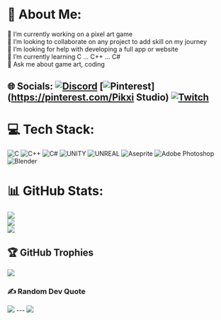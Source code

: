 # 💫 About Me:
🔭 I’m currently working on a pixel art game<br>
👯 I’m looking to collaborate on any project to add skill on my journey<br>
🤝 I’m looking for help with developing a full app or website<br>
🌱 I’m currently learning C ... C++ ... C#<br>
💬 Ask me about game art, coding 
## 🌐 Socials: [![Discord](https://img.shields.io/badge/Discord-%237289DA.svg?logo=discord&logoColor=white)](https://discord.gg/Douxdoux_san) [![Pinterest](https://img.shields.io/badge/Pinterest-%23E60023.svg?logo=Pinterest&logoColor=white)](https://pinterest.com/Pikxi Studio) [![Twitch](https://img.shields.io/badge/Twitch-%239146FF.svg?logo=Twitch&logoColor=white)](https://twitch.tv/douxdoux_san) 
# 💻 Tech Stack:
![C](https://img.shields.io/badge/c-%2300599C.svg?style=for-the-badge&logo=c&logoColor=white) ![C++](https://img.shields.io/badge/c++-%2300599C.svg?style=for-the-badge&logo=c%2B%2B&logoColor=white) ![C#](https://img.shields.io/badge/c%23-%23239120.svg?style=for-the-badge&logo=c-sharp&logoColor=white) ![UNITY](https://img.shields.io/badge/Unity-%2320232a.svg?style=for-the-badge&logo=unity&logoColor=white) ![UNREAL](https://img.shields.io/badge/unreal-%2320232a.svg?style=for-the-badge&logo=unreal-engine&logoColor=white) ![Aseprite](https://img.shields.io/badge/Aseprite-FFFFFF?style=for-the-badge&logo=Aseprite&logoColor=#7D929E) ![Adobe Photoshop](https://img.shields.io/badge/adobephotoshop-%2331A8FF.svg?style=for-the-badge&logo=adobephotoshop&logoColor=white) ![Blender](https://img.shields.io/badge/blender-%23F5792A.svg?style=for-the-badge&logo=blender&logoColor=white) 
# 📊 GitHub Stats: 
![](https://github-readme-stats.vercel.app/api?username=mmndir&theme=tokyonight&hide_border=false&include_all_commits=true&count_private=true)<br/> 
![](https://github-readme-streak-stats.herokuapp.com/?user=mmndir&theme=tokyonight&hide_border=false)<br/> 
![](https://github-readme-stats.vercel.app/api/top-langs/?username=mmndir&theme=tokyonight&hide_border=false&include_all_commits=true&count_private=true&layout=compact)
## 🏆 GitHub Trophies 
![](https://github-profile-trophy.vercel.app/?username=mmndir&theme=radical&no-frame=false&no-bg=false&margin-w=4) 
### ✍️ Random Dev Quote 
![](https://quotes-github-readme.vercel.app/api?type=horizontal&theme=radical) --- [![](https://visitcount.itsvg.in/api?id=mmndir&icon=6&color=6)](https://visitcount.itsvg.in) <!-- Proudly created with GPRM ( https://gprm.itsvg.in ) -->

